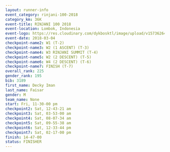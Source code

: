 ```yaml
---
layout: runner-info 
event_category: rinjani-100-2018 
category_km: 36K 
event-title: RINJANI 100 2018 
event-location: Lombok, Indonesia 
event-logo: https://res.cloudinary.com/dykbosktl/image/upload/v1573626435/Logo/Rinjani_eoufbh.png 
event-date: 2018-03-04 
checkpoint-name2: W1 (T-2) 
checkpoint-name3: W2 (1 ASCENT) (T-3) 
checkpoint-name4: W3 RINJANI SUMMIT (T-4) 
checkpoint-name5: W2 (2 DESCENT) (T-5) 
checkpoint-name6: W4 (2 DESCENT) (T-6) 
checkpoint-name7: FINISH (T-7) 
overall_rank: 225
gender_rank: 195
bib: 3189
first_name: Decky Iman
last_name: Faisar
gender: M
team_name: None
start: Fri, 11-30-00 pm
checkpoint2: Sat, 12-43-21 am
checkpoint3: Sat, 03-53-00 am
checkpoint4: Sat, 08-07-34 am
checkpoint5: Sat, 09-55-38 am
checkpoint6: Sat, 12-33-44 pm
checkpoint7: Sat, 02-17-00 pm
finish: 14-47-00
status: FINISHER
---
```

